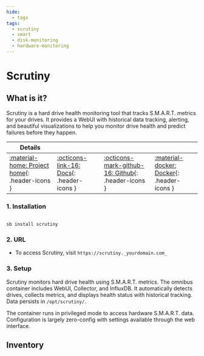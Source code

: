 ```yaml
---
hide:
  - tags
tags:
  - scrutiny
  - smart
  - disk-monitoring
  - hardware-monitoring
---
```


# Scrutiny

## What is it?

Scrutiny is a hard drive health monitoring tool that tracks S.M.A.R.T. metrics for your drives. It provides a WebUI with historical data tracking, alerting, and beautiful visualizations to help you monitor drive health and predict failures before they happen.

| Details     |             |             |             |
|-------------|-------------|-------------|-------------|
| [:material-home: Project home](https://github.com/AnalogJ/scrutiny){: .header-icons } | [:octicons-link-16: Docs](https://github.com/AnalogJ/scrutiny/blob/master/README.md){: .header-icons } | [:octicons-mark-github-16: Github](https://github.com/AnalogJ/scrutiny){: .header-icons } | [:material-docker: Docker](https://github.com/AnalogJ/scrutiny/pkgs/container/scrutiny){: .header-icons }|

### 1. Installation

``` shell

sb install scrutiny

```

### 2. URL

- To access Scrutiny, visit `https://scrutiny._yourdomain.com_`

### 3. Setup

Scrutiny monitors hard drive health using S.M.A.R.T. metrics. The omnibus container includes WebUI, Collector, and InfluxDB. It automatically detects drives, collects metrics, and displays health status with historical tracking. Data persists in `/opt/scrutiny/`.

The container runs in privileged mode to access hardware S.M.A.R.T. data. Configuration is largely zero-config with settings available through the web interface.

## Inventory
<!-- BEGIN SALTBOX MANAGED VARIABLES SECTION -->
<!-- END SALTBOX MANAGED VARIABLES SECTION -->
